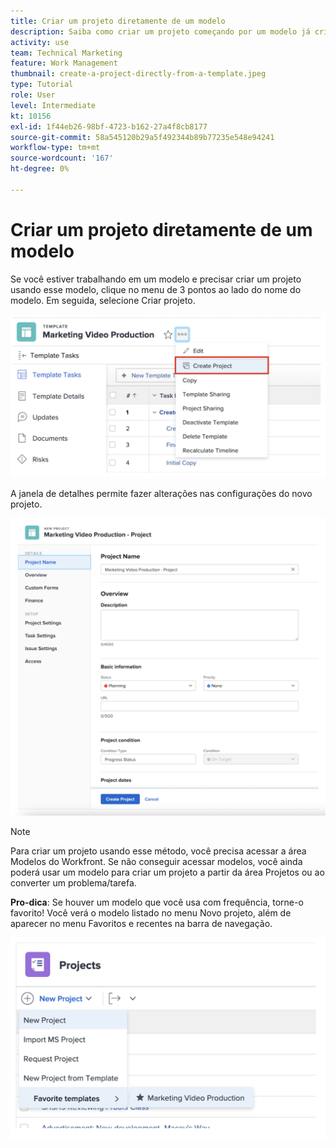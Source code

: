 ```yaml
---
title: Criar um projeto diretamente de um modelo
description: Saiba como criar um projeto começando por um modelo já criado .
activity: use
team: Technical Marketing
feature: Work Management
thumbnail: create-a-project-directly-from-a-template.jpeg
type: Tutorial
role: User
level: Intermediate
kt: 10156
exl-id: 1f44eb26-98bf-4723-b162-27a4f8cb8177
source-git-commit: 58a545120b29a5f492344b89b77235e548e94241
workflow-type: tm+mt
source-wordcount: '167'
ht-degree: 0%

---
```


# Criar um projeto diretamente de um modelo

Se você estiver trabalhando em um modelo e precisar criar um projeto usando esse modelo, clique no menu de 3 pontos ao lado do nome do modelo. Em seguida, selecione Criar projeto.

![Opção Criar projeto no menu](assets/direct-template-01.png)

A janela de detalhes permite fazer alterações nas configurações do novo projeto.

![Página de criação do projeto](assets/direct-template-02.png)

>[!NOTE]
>
>Para criar um projeto usando esse método, você precisa acessar a área Modelos do Workfront. Se não conseguir acessar modelos, você ainda poderá usar um modelo para criar um projeto a partir da área Projetos ou ao converter um problema/tarefa.

**Pro-dica**: Se houver um modelo que você usa com frequência, torne-o favorito! Você verá o modelo listado no menu Novo projeto, além de aparecer no menu Favoritos e recentes na barra de navegação.

![Novos modelos favoritos de projeto](assets/direct-template-03.png)
